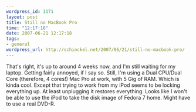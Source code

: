 ```yaml
--- 
wordpress_id: 1171
layout: post
title: Still no MacBook Pro
time: "12:17:18"
date: 2007-06-21 12:17:18
tags: 
- general
wordpress_url: http://schinckel.net/2007/06/21/still-no-macbook-pro/
---
```

That's right, it's up to around 4 weeks now, and I'm still waiting for my laptop. Getting fairly annoyed, if I say so. Still, I'm using a Dual CPU/Dual Core (therefore, 4 cores!) Mac Pro at work, with 5 Gig of RAM. Which is kinda cool. Except that trying to work from my iPod seems to be locking everything up. At least unplugging it restores everything. Looks like I won't be able to use the iPod to take the disk image of Fedora 7 home. Might have to use a real DVD-R. 
